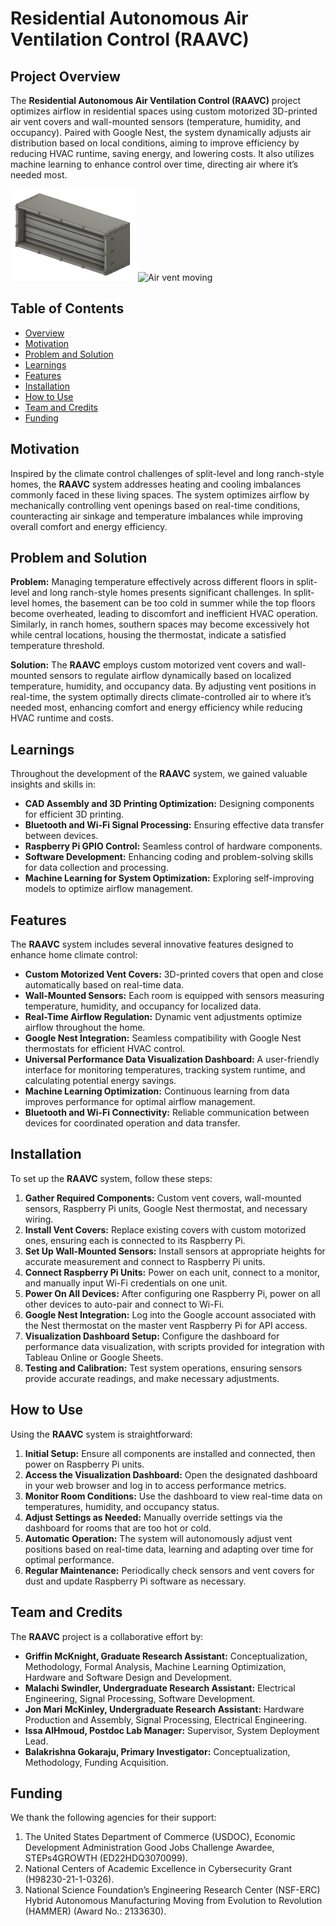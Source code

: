 # Residential Autonomous Air Ventilation Control (RAAVC)

## Project Overview
The **Residential Autonomous Air Ventilation Control (RAAVC)** project optimizes airflow in residential spaces using custom motorized 3D-printed air vent covers and wall-mounted sensors (temperature, humidity, and occupancy). Paired with Google Nest, the system dynamically adjusts air distribution based on local conditions, aiming to improve efficiency by reducing HVAC runtime, saving energy, and lowering costs. It also utilizes machine learning to enhance control over time, directing air where it’s needed most.

<p float="left">
  <img src="/images/cad_vent_cover.png" alt="CAD Design" width="200" />
  <img src="/images/airvent.gif" alt="Air vent moving" width="200" />
</p>

## Table of Contents
- [Overview](#project-overview)
- [Motivation](#motivation)
- [Problem and Solution](#problem-and-solution)
- [Learnings](#learnings)
- [Features](#features)
- [Installation](#installation)
- [How to Use](#how-to-use)
- [Team and Credits](#team-and-credits)
- [Funding](#funding)

## Motivation
Inspired by the climate control challenges of split-level and long ranch-style homes, the **RAAVC** system addresses heating and cooling imbalances commonly faced in these living spaces. The system optimizes airflow by mechanically controlling vent openings based on real-time conditions, counteracting air sinkage and temperature imbalances while improving overall comfort and energy efficiency.

## Problem and Solution
**Problem:** Managing temperature effectively across different floors in split-level and long ranch-style homes presents significant challenges. In split-level homes, the basement can be too cold in summer while the top floors become overheated, leading to discomfort and inefficient HVAC operation. Similarly, in ranch homes, southern spaces may become excessively hot while central locations, housing the thermostat, indicate a satisfied temperature threshold.

**Solution:** The **RAAVC** employs custom motorized vent covers and wall-mounted sensors to regulate airflow dynamically based on localized temperature, humidity, and occupancy data. By adjusting vent positions in real-time, the system optimally directs climate-controlled air to where it’s needed most, enhancing comfort and energy efficiency while reducing HVAC runtime and costs.

## Learnings
Throughout the development of the **RAAVC** system, we gained valuable insights and skills in:
- **CAD Assembly and 3D Printing Optimization:** Designing components for efficient 3D printing.
- **Bluetooth and Wi-Fi Signal Processing:** Ensuring effective data transfer between devices.
- **Raspberry Pi GPIO Control:** Seamless control of hardware components.
- **Software Development:** Enhancing coding and problem-solving skills for data collection and processing.
- **Machine Learning for System Optimization:** Exploring self-improving models to optimize airflow management.

## Features
The **RAAVC** system includes several innovative features designed to enhance home climate control:
- **Custom Motorized Vent Covers:** 3D-printed covers that open and close automatically based on real-time data.
- **Wall-Mounted Sensors:** Each room is equipped with sensors measuring temperature, humidity, and occupancy for localized data.
- **Real-Time Airflow Regulation:** Dynamic vent adjustments optimize airflow throughout the home.
- **Google Nest Integration:** Seamless compatibility with Google Nest thermostats for efficient HVAC control.
- **Universal Performance Data Visualization Dashboard:** A user-friendly interface for monitoring temperatures, tracking system runtime, and calculating potential energy savings.
- **Machine Learning Optimization:** Continuous learning from data improves performance for optimal airflow management.
- **Bluetooth and Wi-Fi Connectivity:** Reliable communication between devices for coordinated operation and data transfer.

## Installation
To set up the **RAAVC** system, follow these steps:
1. **Gather Required Components:** Custom vent covers, wall-mounted sensors, Raspberry Pi units, Google Nest thermostat, and necessary wiring.
2. **Install Vent Covers:** Replace existing covers with custom motorized ones, ensuring each is connected to its Raspberry Pi.
3. **Set Up Wall-Mounted Sensors:** Install sensors at appropriate heights for accurate measurement and connect to Raspberry Pi units.
4. **Connect Raspberry Pi Units:** Power on each unit, connect to a monitor, and manually input Wi-Fi credentials on one unit.
5. **Power On All Devices:** After configuring one Raspberry Pi, power on all other devices to auto-pair and connect to Wi-Fi.
6. **Google Nest Integration:** Log into the Google account associated with the Nest thermostat on the master vent Raspberry Pi for API access.
7. **Visualization Dashboard Setup:** Configure the dashboard for performance data visualization, with scripts provided for integration with Tableau Online or Google Sheets.
8. **Testing and Calibration:** Test system operations, ensuring sensors provide accurate readings, and make necessary adjustments.

## How to Use
Using the **RAAVC** system is straightforward:
1. **Initial Setup:** Ensure all components are installed and connected, then power on Raspberry Pi units.
2. **Access the Visualization Dashboard:** Open the designated dashboard in your web browser and log in to access performance metrics.
3. **Monitor Room Conditions:** Use the dashboard to view real-time data on temperatures, humidity, and occupancy status.
4. **Adjust Settings as Needed:** Manually override settings via the dashboard for rooms that are too hot or cold.
5. **Automatic Operation:** The system will autonomously adjust vent positions based on real-time data, learning and adapting over time for optimal performance.
6. **Regular Maintenance:** Periodically check sensors and vent covers for dust and update Raspberry Pi software as necessary.

## Team and Credits
The **RAAVC** project is a collaborative effort by:
- **Griffin McKnight, Graduate Research Assistant:** Conceptualization, Methodology, Formal Analysis, Machine Learning Optimization, Hardware and Software Design and Development.
- **Malachi Swindler, Undergraduate Research Assistant:** Electrical Engineering, Signal Processing, Software Development.
- **Jon Mari McKinley, Undergraduate Research Assistant:** Hardware Production and Assembly, Signal Processing, Electrical Engineering.
- **Issa AlHmoud, Postdoc Lab Manager:** Supervisor, System Deployment Lead.
- **Balakrishna Gokaraju, Primary Investigator:** Conceptualization, Methodology, Funding Acquisition.

## Funding
We thank the following agencies for their support:
1. The United States Department of Commerce (USDOC), Economic Development Administration Good Jobs Challenge Awardee, STEPs4GROWTH (ED22HDQ3070099).
2. National Centers of Academic Excellence in Cybersecurity Grant (H98230-21-1-0326).
3. National Science Foundation’s Engineering Research Center (NSF-ERC) Hybrid Autonomous Manufacturing Moving from Evolution to Revolution (HAMMER) (Award No.: 2133630).
